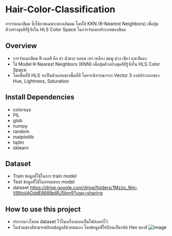 # Hair-Color-Classification
   การจำแนกสีผม ซึ่งใช้ภาพเฉพาะของเส้นผม โดยใช้ KKN (K-Nearest Neighbors) เพื่อสุ่มตัวอย่างชุดสีที่รู้จักใน HLS Color Space ในการจำแนกประเภทของสีผม
## Overview
   - การจำแนกสีผม 9 เฉดสี คือ ดำ น้ำตาล บลอน เทา เหลือง ชมพู ม่วง เขียว และสีแดง
   - ใช้ Model K-Nearest Neighbors (KNN)  เพื่อสุ่มตัวอย่างชุดสีที่รู้จักใน HLS Color Space
   - โดยพื้นที่สี HLS จะเป็นตัวแทนของพื้นที่สี โดยจะพิจารณาจาก Vector 3 องค์ประกอบของ Hue, Lightness, Saturation 
## Install Dependencies
   - colorsys 
   - PIL 
   - glob
   - numpy
   - random 
   - matplotlib 
   - tqdm
   - sklearn
 ## Dataset
   - Train ข้อมูลที่ใช้ในการ train model
   - Test ข้อมูลที่ใช้ในกรทดสอบ model
   - dataset https://drive.google.com/drive/folders/1Mzzo_Nm-VBItojjAGddE8688pIRJ5bm9?usp=sharing
 ## How to use this project
   - ทำการดาวโหลด dataset ไว้ในเครื่องแยกเป็นไฟล์เดอร์ไว้
   - ในส่วนของสีสามารพป้อนข้อมูลสีด้วยตนเอง โดยข้อมูลสีให้ป้อนเป็นรหัส Hex ของสี 
![image](https://user-images.githubusercontent.com/96693271/147456304-a13e4fe3-7c98-4c4c-ae21-53769fb0f334.png)



